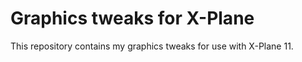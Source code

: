 Graphics tweaks for X-Plane
===========================
This repository contains my graphics tweaks for use with X-Plane 11.
